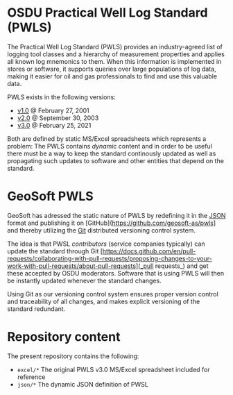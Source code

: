 # OSDU Practical Well Log Standard (PWLS)

The Practical Well Log Standard (PWLS) provides an industry-agreed list of logging tool
classes and a hierarchy of measurement properties and applies all known log mnemonics to them.
When this information is implemented in stores or software, it supports queries over large
populations of log data, making it easier for oil and gas professionals to find and use this
valuable data.

PWLS exists in the following versions:

* [v1.0](https://energistics.org/sites/default/files/2023-03/pwls_10.htm) @ February 27, 2001
* [v2.0](https://energistics.org/sites/default/files/2023-03/pwls_20.htm) @ September 30, 2003
* [v3.0](https://energistics.org/practical-well-log-standard) @ February 25, 2021

Both are defined by static MS/Excel spreadsheets which represents a problem: The PWLS
contains _dynamic_ content and in order to be useful there must be a way to keep the
standard continously updated as well as propagating such updates to software and other entities
that depend on the standard.


# GeoSoft PWLS

GeoSoft has adressed the static nature of PWLS by redefining it in the
[JSON](https://en.wikipedia.org/wiki/JSON)
format and publishing it on
[GitHub](https://github.com/geosoft-as/pwls] and thereby utilizing the
[Git](https://en.wikipedia.org/wiki/Git) distributed versioning control system.

The idea is that PWSL _contributors_ (service companies typically)
can update the standard through
Git [https://docs.github.com/en/pull-requests/collaborating-with-pull-requests/proposing-changes-to-your-work-with-pull-requests/about-pull-requests](_pull requests_)
and get these accepted by OSDU moderators.
Software that is using PWLS will then be instantly updated whenever
the standard changes.

Using Git as our versioning control system ensures proper version control and traceability
of all changes, and makes explicit versioning of the standard redundant.


# Repository content

The present repository contains the following:

* `excel/*` The original PWLS v3.0 MS/Excel spreadsheet included for reference
* `json/*`  The dynamic JSON definition of PWSL


